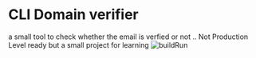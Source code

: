 # CLI Domain verifier

a small tool to check whether the email is verfied or not .. Not Production Level ready but a small project for learning 
![buildRun](https://user-images.githubusercontent.com/99001768/217746918-bb09ee5f-ab03-46df-9f8e-b0ee534926e4.png)